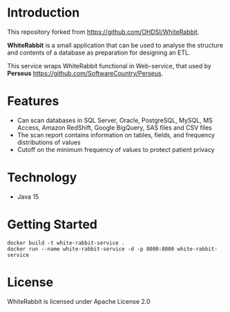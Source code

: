 Introduction
========
This repository forked from https://github.com/OHDSI/WhiteRabbit. 

**WhiteRabbit** is a small application that can be used to analyse the structure and contents of a database as preparation for designing an ETL. 

This service wraps WhiteRabbit functional in Web-service, that used by **Perseus** https://github.com/SoftwareCountry/Perseus. 

Features
========
- Can scan databases in SQL Server, Oracle, PostgreSQL, MySQL, MS Access, Amazon RedShift, Google BigQuery, SAS files and CSV files
- The scan report contains information on tables, fields, and frequency distributions of values
- Cutoff on the minimum frequency of values to protect patient privacy

Technology
============

- Java 15

Getting Started
===============

    docker build -t white-rabbit-service .
    docker run --name white-rabbit-service -d -p 8000:8000 white-rabbit-service

License
=======
WhiteRabbit is licensed under Apache License 2.0
